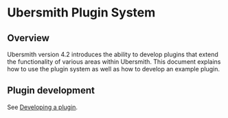 # Ubersmith Plugin System

## Overview
Ubersmith version 4.2 introduces the ability to develop plugins that extend the functionality of various areas within Ubersmith. This document explains how to use the plugin system as well as how to develop an example plugin.

## Plugin development
See [Developing a plugin](docs/DEVELOPMENT.md).
